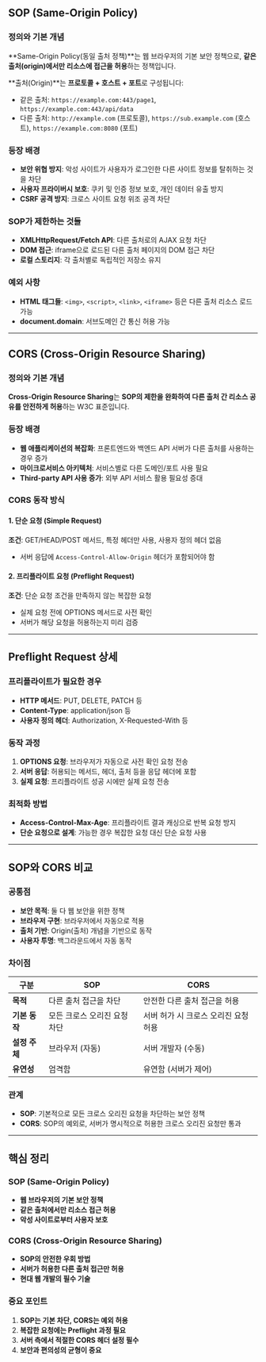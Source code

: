 ## SOP (Same-Origin Policy)

### 정의와 기본 개념

**Same-Origin Policy(동일 출처 정책)**는 웹 브라우저의 기본 보안 정책으로, **같은 출처(origin)에서만 리소스에 접근을 허용**하는 정책입니다.

**출처(Origin)**는 **프로토콜 + 호스트 + 포트**로 구성됩니다:

- 같은 출처: `https://example.com:443/page1`, `https://example.com:443/api/data`
- 다른 출처: `http://example.com` (프로토콜), `https://sub.example.com` (호스트), `https://example.com:8080` (포트)

### 등장 배경

- **보안 위협 방지**: 악성 사이트가 사용자가 로그인한 다른 사이트 정보를 탈취하는 것을 차단
- **사용자 프라이버시 보호**: 쿠키 및 인증 정보 보호, 개인 데이터 유출 방지
- **CSRF 공격 방지**: 크로스 사이트 요청 위조 공격 차단

### SOP가 제한하는 것들

- **XMLHttpRequest/Fetch API**: 다른 출처로의 AJAX 요청 차단
- **DOM 접근**: iframe으로 로드된 다른 출처 페이지의 DOM 접근 차단
- **로컬 스토리지**: 각 출처별로 독립적인 저장소 유지

### 예외 사항

- **HTML 태그들**: `<img>`, `<script>`, `<link>`, `<iframe>` 등은 다른 출처 리소스 로드 가능
- **document.domain**: 서브도메인 간 통신 허용 가능

---

## CORS (Cross-Origin Resource Sharing)

### 정의와 기본 개념

**Cross-Origin Resource Sharing**는 **SOP의 제한을 완화하여 다른 출처 간 리소스 공유를 안전하게 허용**하는 W3C 표준입니다.

### 등장 배경

- **웹 애플리케이션의 복잡화**: 프론트엔드와 백엔드 API 서버가 다른 출처를 사용하는 경우 증가
- **마이크로서비스 아키텍처**: 서비스별로 다른 도메인/포트 사용 필요
- **Third-party API 사용 증가**: 외부 API 서비스 활용 필요성 증대

### CORS 동작 방식

#### 1. 단순 요청 (Simple Request)

**조건**: GET/HEAD/POST 메서드, 특정 헤더만 사용, 사용자 정의 헤더 없음

- 서버 응답에 `Access-Control-Allow-Origin` 헤더가 포함되어야 함

#### 2. 프리플라이트 요청 (Preflight Request)

**조건**: 단순 요청 조건을 만족하지 않는 복잡한 요청

- 실제 요청 전에 OPTIONS 메서드로 사전 확인
- 서버가 해당 요청을 허용하는지 미리 검증

---

## Preflight Request 상세

### 프리플라이트가 필요한 경우

- **HTTP 메서드**: PUT, DELETE, PATCH 등
- **Content-Type**: application/json 등
- **사용자 정의 헤더**: Authorization, X-Requested-With 등

### 동작 과정

1. **OPTIONS 요청**: 브라우저가 자동으로 사전 확인 요청 전송
2. **서버 응답**: 허용되는 메서드, 헤더, 출처 등을 응답 헤더에 포함
3. **실제 요청**: 프리플라이트 성공 시에만 실제 요청 전송

### 최적화 방법

- **Access-Control-Max-Age**: 프리플라이트 결과 캐싱으로 반복 요청 방지
- **단순 요청으로 설계**: 가능한 경우 복잡한 요청 대신 단순 요청 사용

---

## SOP와 CORS 비교

### 공통점

- **보안 목적**: 둘 다 웹 보안을 위한 정책
- **브라우저 구현**: 브라우저에서 자동으로 적용
- **출처 기반**: Origin(출처) 개념을 기반으로 동작
- **사용자 투명**: 백그라운드에서 자동 동작

### 차이점

|구분|SOP|CORS|
|---|---|---|
|**목적**|다른 출처 접근을 차단|안전한 다른 출처 접근을 허용|
|**기본 동작**|모든 크로스 오리진 요청 차단|서버 허가 시 크로스 오리진 요청 허용|
|**설정 주체**|브라우저 (자동)|서버 개발자 (수동)|
|**유연성**|엄격함|유연함 (서버가 제어)|

### 관계

- **SOP**: 기본적으로 모든 크로스 오리진 요청을 차단하는 보안 정책
- **CORS**: SOP의 예외로, 서버가 명시적으로 허용한 크로스 오리진 요청만 통과

---

## 핵심 정리

### SOP (Same-Origin Policy)

- **웹 브라우저의 기본 보안 정책**
- **같은 출처에서만 리소스 접근 허용**
- **악성 사이트로부터 사용자 보호**

### CORS (Cross-Origin Resource Sharing)

- **SOP의 안전한 우회 방법**
- **서버가 허용한 다른 출처 접근만 허용**
- **현대 웹 개발의 필수 기술**

### 중요 포인트

1. **SOP는 기본 차단, CORS는 예외 허용**
2. **복잡한 요청에는 Preflight 과정 필요**
3. **서버 측에서 적절한 CORS 헤더 설정 필수**
4. **보안과 편의성의 균형이 중요**